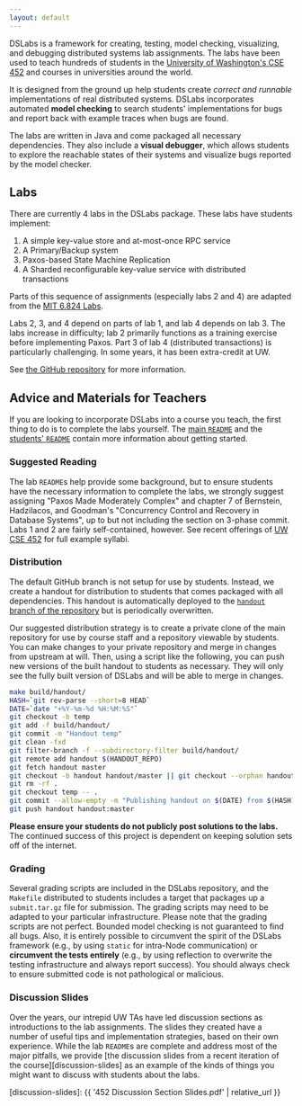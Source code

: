```yaml
---
layout: default
---
```


DSLabs is a framework for creating, testing, model checking, visualizing, and
debugging distributed systems lab assignments. The labs have been used to teach
hundreds of students in the [University of Washington's CSE
452](https://courses.cs.washington.edu/courses/cse452/) and courses in
universities around the world.

It is designed from the ground up help students create *correct and runnable*
implementations of real distributed systems. DSLabs incorporates automated
**model checking** to search students' implementations for bugs and report back
with example traces when bugs are found.

The labs are written in Java and come packaged all necessary dependencies. They
also include a **visual debugger**, which allows students to explore the
reachable states of their systems and visualize bugs reported by the model
checker.

## Labs

There are currently 4 labs in the DSLabs package. These labs have students
implement:

1. A simple key-value store and at-most-once RPC service
2. A Primary/Backup system
3. Paxos-based State Machine Replication
4. A Sharded reconfigurable key-value service with distributed transactions

Parts of this sequence of assignments (especially labs 2 and 4) are adapted from
the [MIT 6.824 Labs](http://nil.csail.mit.edu/6.824/2015/).

Labs 2, 3, and 4 depend on parts of lab 1, and lab 4 depends on lab 3. The labs
increase in difficulty; lab 2 primarily functions as a training exercise before
implementing Paxos. Part 3 of lab 4 (distributed transactions) is particularly
challenging. In some years, it has been extra-credit at UW.

See [the GitHub repository](https://github.com/emichael/dslabs) for more
information.

## Advice and Materials for Teachers

If you are looking to incorporate DSLabs into a course you teach, the first
thing to do is to complete the labs yourself. The [main
`README`](https://github.com/emichael/dslabs/blob/master/README.md) and the
[students'
`README`](https://github.com/emichael/dslabs/blob/master/handout-files/README.md)
contain more information about getting started.


### Suggested Reading

The lab `README`s help provide some background, but to ensure students have the
necessary information to complete the labs, we strongly suggest assigning "Paxos
Made Moderately Complex" and chapter 7 of Bernstein, Hadzilacos, and Goodman's
"Concurrency Control and Recovery in Database Systems", up to but not including
the section on 3-phase commit. Labs 1 and 2 are fairly self-contained, however.
See recent offerings of [UW CSE
452](https://courses.cs.washington.edu/courses/cse452/) for full example
syllabi.


### Distribution

The default GitHub branch is not setup for use by students. Instead, we create a
handout for distribution to students that comes packaged with all dependencies.
This handout is automatically deployed to the [`handout` branch of the
repository](https://github.com/emichael/dslabs/tree/handout) but is periodically
overwritten.

Our suggested distribution strategy is to create a private clone of the main
repository for use by course staff and a repository viewable by students. You
can make changes to your private repository and merge in changes from upstream
at will. Then, using a script like the following, you can push new versions of
the built handout to students as necessary. They will only see the fully built
version of DSLabs and will be able to merge in changes.

```bash
make build/handout/
HASH=`git rev-parse --short=8 HEAD`
DATE=`date "+%Y-%m-%d %H:%M:%S"`
git checkout -b temp
git add -f build/handout/
git commit -m "Handout temp"
git clean -fxd
git filter-branch -f --subdirectory-filter build/handout/
git remote add handout $(HANDOUT_REPO)
git fetch handout master
git checkout -b handout handout/master || git checkout --orphan handout
git rm -rf .
git checkout temp -- .
git commit --allow-empty -m "Publishing handout on $(DATE) from $(HASH)"
git push handout handout:master
````

**Please ensure your students do not publicly post solutions to the labs.** The
continued success of this project is dependent on keeping solution sets off of
the internet.

### Grading

Several grading scripts are included in the DSLabs repository, and the
`Makefile` distributed to students includes a target that packages up a
`submit.tar.gz` file for submission. The grading scripts may need to be adapted
to your particular infrastructure. Please note that the grading scripts are not
perfect. Bounded model checking is not guaranteed to find all bugs. Also, it is
entirely possible to circumvent the spirit of the DSLabs framework (e.g., by
using `static` for intra-Node communication) or **circumvent the tests
entirely** (e.g., by using reflection to overwrite the testing infrastructure
and always report success). You should always check to ensure submitted code is
not pathological or malicious.


### Discussion Slides

Over the years, our intrepid UW TAs have led discussion sections as
introductions to the lab assignments. The slides they created have a number of
useful tips and implementation strategies, based on their own experience. While
the lab `README`s are complete and address most of the major pitfalls, we
provide [the discussion slides from a recent iteration of the
course][discussion-slides] as an example of the kinds of things you might want
to discuss with students about the labs.



[discussion-slides]: {{ '452 Discussion Section Slides.pdf' | relative_url }}
